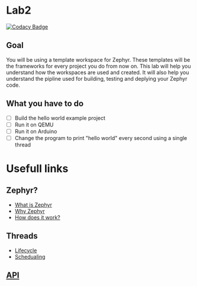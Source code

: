 # Lab2

[![Codacy Badge](https://api.codacy.com/project/badge/Grade/9528311431c9450bb9081a6b204dbba1)](https://www.codacy.com/app/snakes-in-the-box/lab2-sonyccd?utm_source=github.com&utm_medium=referral&utm_content=UGA-CSCI-740/lab2-sonyccd&utm_campaign=badger)

## Goal
You will be using a template workspace for Zephyr. These templates will be the frameworks for every project you do from now on. This lab will help you understand how the workspaces are used and created. It will also help you understand the pipline used for building, testing and deplying your Zephyr code.

## What you have to do
- [ ] Build the hello world example project
- [ ] Run it on QEMU
- [ ] Run it on Arduino
- [ ] Change the program to print "hello world" every second using a single thread

# Usefull links

## Zephyr?

* [What is Zephyr](https://www.zephyrproject.org/about/what-is-zephyr-project)
* [Why Zephyr](https://www.youtube.com/watch?v=JEpY_ETJ_jE)
* [How does it work?](https://www.youtube.com/watch?v=fpKQKIU2800)

## Threads
* [Lifecycle](https://www.zephyrproject.org/doc/kernel/threads/lifecycle.html)
* [Schedualing](https://www.zephyrproject.org/doc/kernel/threads/scheduling.html)

## [API](https://www.zephyrproject.org/doc/api/api.html)
